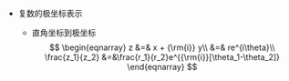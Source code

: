 + 复数的极坐标表示

  + 直角坐标到极坐标
    $$
    \begin{eqnarray}
    z &=& x + {\rm{i}} y\\
    &=& re^{i\theta}\\
    \frac{z_1}{z_2} &=&\frac{r_1}{r_2}e^{{\rm{i}}[\theta_1-\theta_2]}
    \end{eqnarray}
    $$
    
